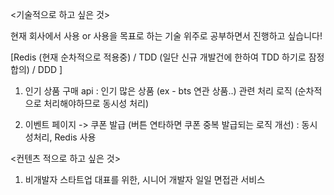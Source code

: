 <기술적으로 하고 싶은 것>

현재 회사에서 사용 or 사용을 목표로 하는 기술 위주로 공부하면서 진행하고 싶습니다!

[Redis (현재 순차적으로 적용중) / TDD (일단 신규 개발건에 한하여 TDD 하기로 잠정 합의) / DDD
]

1. 인기 상품 구매 api :
   인기 많은 상품 (ex - bts 연관 상품..) 관련 처리 로직
   (순차적으로 처리해야하므로 동시성 처리)

2. 이벤트 페이지 -> 쿠폰 발급 (버튼 연타하면 쿠폰 중복 발급되는 로직 개선) : 동시성처리, Redis 사용

<컨텐츠 적으로 하고 싶은 것>

1. 비개발자 스타트업 대표를 위한, 시니어 개발자 일일 면접관 서비스
